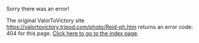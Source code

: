 

Sorry there was an error!

The original ValorToVictory site https://valortovictory.tripod.com/photo/Reid-ph.htm returns an error code: 404 for this page. [Click here to go to the index page](../index.md).